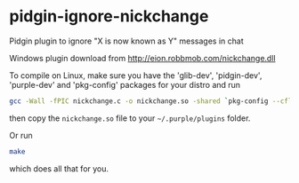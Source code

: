 pidgin-ignore-nickchange
========================

Pidgin plugin to ignore "X is now known as Y" messages in chat


Windows plugin download from http://eion.robbmob.com/nickchange.dll

To compile on Linux, make sure you have the 'glib-dev', 'pidgin-dev', 'purple-dev' and 'pkg-config' packages for your distro and run
```bash
gcc -Wall -fPIC nickchange.c -o nickchange.so -shared `pkg-config --cflags --libs glib-2.0 purple pidgin`
```

then copy the `nickchange.so` file to your `~/.purple/plugins` folder.

Or run
```bash
make
```

which does all that for you.
